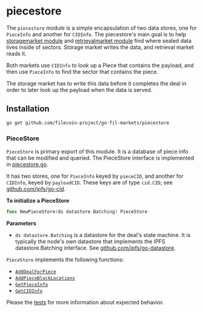 # piecestore

The `piecestore` module is a simple encapsulation of two data stores, one for `PieceInfo` and
 another for `CIDInfo`.  The piecestore's main goal is to help 
 [storagemarket module](../storagemarket) and [retrievalmarket module](../retrievalmarket)
 find where sealed data lives inside of sectors. Storage market writes the
 data, and retrieval market reads it.

Both markets use `CIDInfo` to look up a Piece that contains the payload, and then
 use `PieceInfo` to find the sector that contains the piece.
  
The storage market has to write this data before it completes the deal in order to later
 look up the payload when the data is served.

## Installation
```bash
go get github.com/filecoin-project/go-fil-markets/piecestore
```

### PieceStore
`PieceStore` is primary export of this module. It is a database 
of piece info that can be modified and queried. The PieceStore 
interface is implemented in [piecestore.go](./piecestore.go).

It has two stores, one for `PieceInfo` keyed by `pieceCID`, and another for 
`CIDInfo`, keyed by `payloadCID`. These keys are of type `cid.CID`; see 
[github.com/ipfs/go-cid](https://github.com/ipfs/go-cid).

**To initialize a PieceStore**
```go
func NewPieceStore(ds datastore.Batching) PieceStore
```

**Parameters**
* `ds datastore.Batching` is a datastore for the deal's state machine. It is
 typically the node's own datastore that implements the IPFS datastore.Batching interface.
 See
  [github.com/ipfs/go-datastore](https://github.com/ipfs/go-datastore).


`PieceStore` implements the following functions:

* [`AddDealForPiece`](./piecestore.go)
* [`AddPieceBlockLocations`](./piecestore.go)
* [`GetPieceInfo`](./piecestore.go)
* [`GetCIDInfo`](./piecestore.go)

Please the [tests](piecestore_test.go) for more information about expected behavior.